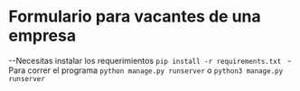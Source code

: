 # Formulario para vacantes de una empresa
--Necesitas instalar los requerimientos 
```pip install -r requirements.txt ```
-Para correr el programa
```python manage.py runserver``` o ```python3 manage.py runserver```
